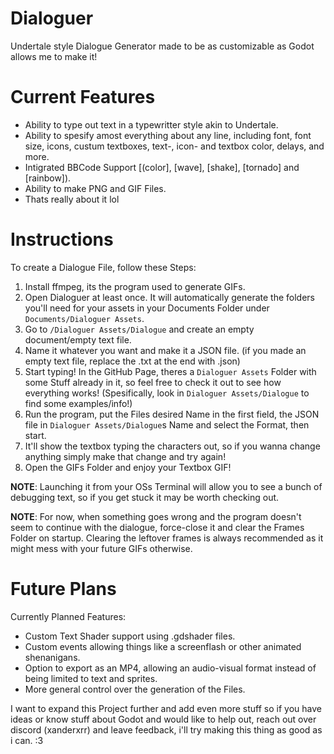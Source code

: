 # Dialoguer
Undertale style Dialogue Generator made to be as customizable as Godot allows me to make it!

# Current Features
- Ability to type out text in a typewritter style akin to Undertale.
- Ability to spesify amost everything about any line, including font, font size, icons, custum textboxes, text-, icon- and textbox color, delays, and more.
- Intigrated BBCode Support [(color], [wave], [shake], [tornado] and [rainbow]).
- Ability to make PNG and GIF Files.
- Thats really about it lol

# Instructions
To create a Dialogue File, follow these Steps:
1. Install ffmpeg, its the program used to generate GIFs.
2. Open Dialoguer at least once. It will automatically generate the folders you'll need for your assets in your Documents Folder under `Documents/Dialoguer Assets`.
3. Go to `/Dialoguer Assets/Dialogue` and create an empty document/empty text file.
4. Name it whatever you want and make it a JSON file. (if you made an empty text file, replace the .txt at the end with .json)
5. Start typing! In the GitHub Page, theres a `Dialoguer Assets` Folder with some Stuff already in it, so feel free to check it out to see how everything works! (Spesifically, look in `Dialoguer Assets/Dialogue` to find some examples/info!)
6. Run the program, put the Files desired Name in the first field, the JSON file in `Dialoguer Assets/Dialogue`s Name and select the Format, then start.
7. It'll show the textbox typing the characters out, so if you wanna change anything simply make that change and try again!
8. Open the GIFs Folder and enjoy your Textbox GIF!

**NOTE**: Launching it from your OSs Terminal will allow you to see a bunch of debugging text, so if you get stuck it may be worth checking out.

**NOTE**: For now, when something goes wrong and the program doesn't seem to continue with the dialogue, force-close it and clear the Frames Folder on startup. Clearing the leftover frames is always recommended as it might mess with your future GIFs otherwise.

# Future Plans
Currently Planned Features:
- Custom Text Shader support using .gdshader files.
- Custom events allowing things like a screenflash or other animated shenanigans.
- Option to export as an MP4, allowing an audio-visual format instead of being limited to text and sprites.
- More general control over the generation of the Files.

I want to expand this Project further and add even more stuff so if you have ideas or know stuff about Godot and would like to help out, reach out over discord (xanderxrr) and leave feedback, i'll try making this thing as good as i can. :3
